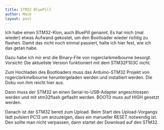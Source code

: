 ```yaml
---
title: STM32 BluePill
author: Maik
layout: post
---
```


Ich habe einen STM32-Klon, auch BluePill genannt. Es hat mich (mal wieder) etwas Aufwand gekostet, um den Bootloader wieder richtig zu flashen. Damit das nicht noch einmal passiert, halte ich hier fest, wie ich das getan habe.

Dazu habe ich mir erst die Binary-File von rogerclarkmelbourne besorgt. *Vorsicht:* Die aktuellste Version funktioniert mit dem STM32F103C nicht.

Zum Hochladen des Bootloaders muss das Arduino-STM32 Projekt von rogerclarkmelbourne heruntergeladen werden und installiert werden. Die Doku von ihm reicht hier aus. 

Dann muss der STM32 an einen Serial-to-USB-Adapter angeschlossen werden und mit stm32flash geflasht werden. BOOT0 muss auf HIGH gesetzt werden.

Danach ist der STM32 bereit zum Upload. Beim Start des Upload-Vorgangs lädt pulsiert PC13 um anzuzeigen, dass ein manueller RESET notwendig ist. Den sollte man nicht verpassen, dann startet der Download auf den STM32. 